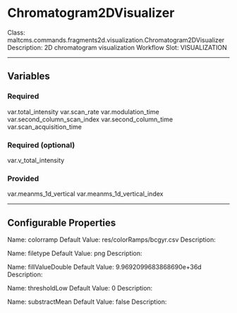 <h1>Chromatogram2DVisualizer</h1>
Class: maltcms.commands.fragments2d.visualization.Chromatogram2DVisualizer
Description: 2D chromatogram visualization
Workflow Slot: VISUALIZATION

---

<h2>Variables</h2>
<h3>Required</h3>
var.total_intensity
var.scan_rate
var.modulation_time
var.second_column_scan_index
var.second_column_time
var.scan_acquisition_time

<h3>Required (optional)</h3>
var.v_total_intensity

<h3>Provided</h3>
var.meanms_1d_vertical
var.meanms_1d_vertical_index


---

<h2>Configurable Properties</h2>
Name: colorramp
Default Value: res/colorRamps/bcgyr.csv
Description: 

Name: filetype
Default Value: png
Description: 

Name: fillValueDouble
Default Value: 9.9692099683868690e+36d
Description: 

Name: thresholdLow
Default Value: 0
Description: 

Name: substractMean
Default Value: false
Description: 


